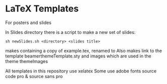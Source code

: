 # LaTeX Templates

For posters and slides

In Slides directory there is a script to make a new set of slides:

```
sh newSlides.sh <directory> <slides title>

```
makes <directory> containing a copy of example.tex, renamed to <slides title> 
Also makes link to the template beamerthemeTemplate.sty and images which are used in the theme themeImages

All templates in this repository use xelatex 
Some use adobe fonts source code pro & source sans pro
